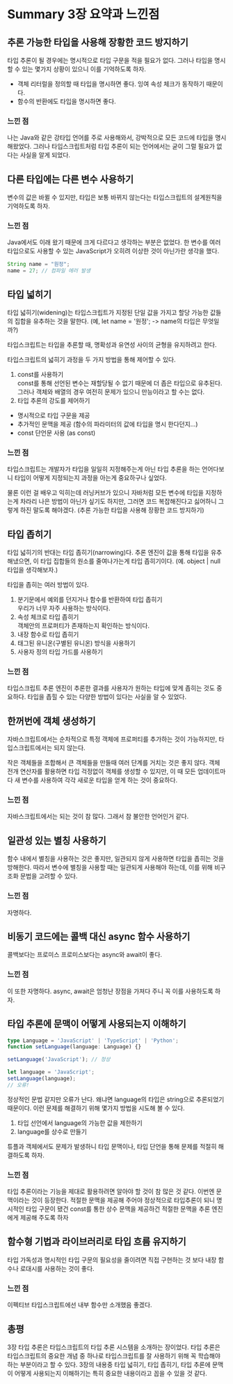 # Summary 3장 요약과 느낀점

## 추론 가능한 타입을 사용해 장황한 코드 방지하기
타입 추론이 될 경우에는 명시적으로 타입 구문을 적을 필요가 없다.
그러나 타입을 명시할 수 있는 몇가지 상황이 있으니 이를 기억하도록 하자.

- 객체 리터럴을 정의할 때 타입을 명시하면 좋다. 잉여 속성 체크가 동작하기 때문이다.
- 함수의 반환에도 타입을 명시하면 좋다. 
### 느낀 점
나는 Java와 같은 강타입 언어를 주로 사용해와서, 강박적으로 모든 코드에 타입을 명시해왔었다. 그러나 타입스크립트처럼 타입 추론이 되는 언어에서는 굳이 그럴 필요가 없다는 사실을 알게 되었다.

## 다른 타입에는 다른 변수 사용하기
변수의 값은 바뀔 수 있지만, 타입은 보통 바뀌지 않는다는 타입스크립트의 설계원칙을 기억하도록 하자.

### 느낀 점
Java에서도 이래 왔기 때문에 크게 다르다고 생각하는 부분은 없었다.
한 변수를 여러 타입으로도 사용할 수 있는 JavaScript가 오히려 이상한 것이 아닌가란 생각을 했다.
``` java
String name = "원정";
name = 27; // 컴파일 에러 발생
```
## 타입 넓히기
타입 넓히기(widening)는 타입스크립트가 지정된 단일 값을 가지고 할당 가능한 값들의 집합을 유추하는 것을 말한다.
(예, let name = '원정'; -> name의 타입은 무엇일까?)

타입스크립트는 타입을 추론할 때, 명확성과 유연성 사이의 균형을 유지하려고 한다.

타입스크립트의 넓히기 과정을 두 가지 방법을 통해 제어할 수 있다.
1. const를 사용하기 <br>
    const를 통해 선언된 변수는 재할당될 수 없기 때문에 더 좁은 타입으로 유추된다.
    그러나 객체와 배열의 경우 여전히 문제가 있으니 만능이라고 할 수는 없다.
2. 타입 추론의 강도를 제어하기 <br>
 - 명시적으로 타입 구문을 제공
 - 추가적인 문맥을 제공 (함수의 파라미터의 값에 타입을 명시 한다던지...)
 - const 단언문 사용 (as const)

### 느낀 점
타입스크립트는 개발자가 타입을 일일히 지정해주는게 아닌 타입 추론을 하는 언어다보니
타입이 어떻게 지정되는지 과정을 아는게 중요하구나 싶었다.

물론 이런 걸 배우고 익히는데 러닝커브가 있으니 자바처럼 모든 변수에 타입을 지정하는게 차라리 나은 방법이 아닌가 싶기도 하지만, 그러면 코드 복잡해진다고 싫어하니 그렇게 하진 말도록 해야겠다. (추론 가능한 타입을 사용해 장황한 코드 방지하기)

## 타입 좁히기
타입 넓히기의 반대는 타입 좁히기(narrowing)다. 추론 엔진이 값을 통해 타입을 유추해냈으면, 이 타입 집합들의 원소를 줄여나가는게 타입 좁히기이다. (예. object | null 타입을 생각해보자.)

타입을 좁히는 여러 방법이 있다.
1. 분기문에서 예외를 던지거나 함수를 반환하여 타입 좁히기 <br>
    우리가 너무 자주 사용하는 방식이다.
2. 속성 체크로 타입 좁히기 <br>
    객체안의 프로퍼티가 존재하는지 확인하는 방식이다.
3. 내장 함수로 타입 좁히기
4. 태그된 유니온(구별된 유니온) 방식을 사용하기
5. 사용자 정의 타입 가드를 사용하기
### 느낀 점
타입스크립트 추론 엔진이 추론한 결과를 사용자가 원하는 타입에 맞게 좁히는 것도 중요하다. 타입을 좁힐 수 있는 다양한 방법이 있다는 사실을 알 수 있었다.

## 한꺼번에 객체 생성하기
자바스크립트에서는 순차적으로 특정 객체에 프로퍼티를 추가하는 것이 가능하지만, 타입스크립트에서는 되지 않는다.

작은 객체들을 조합해서 큰 객체들을 만들때 여러 단계를 거치는 것은 좋지 않다.
객체 전개 연산자를 활용하면 타입 걱정없이 객체를 생성할 수 있지만, 이 때 모든 업데이트마다 새 변수를 사용하여 각각 새로운 타입을 얻게 하는 것이 중요하다.
### 느낀 점
자바스크립트에서는 되는 것이 참 많다. 그래서 참 불안한 언어인거 같다.

## 일관성 있는 별칭 사용하기
함수 내에서 별칭을 사용하는 것은 좋지만, 일관되지 않게 사용하면 타입을 좁히는 것을 방해한다. 따라서 변수에 별칭을 사용할 때는 일관되게 사용해야 하는데, 이를 위해
비구조화 문법을 고려할 수 있다.
### 느낀 점
자명하다.

## 비동기 코드에는 콜백 대신 async 함수 사용하기
콜백보다는 프로미스 프로미스보다는 async와 await이 좋다.
### 느낀 점
이 또한 자명하다.
async, await은 엄청난 장점을 가져다 주니 꼭 이를 사용하도록 하자.

## 타입 추론에 문맥이 어떻게 사용되는지 이해하기
``` typescript
type Language = 'JavaScript' | 'TypeScript' | 'Python';
function setLanguage(language: Language) {}

setLanguage('JavaScript'); // 정상

let language = 'JavaScript';
setLanguage(language);
// 오류!
```
정상적인 문법 같지만 오류가 난다. 왜냐면 language의 타입은 string으로 추론되었기 때문이다. 이런 문제를 해결하기 위해 몇가지 방법을 시도해 볼 수 있다.
1. 타입 선언에서 language의 가능한 값을 제한하기
2. language를 상수로 만들기

튜플과 객체에서도 문제가 발생하니 타입 문맥이나, 타입 단언을 통해 문제를 적절히 해결하도록 하자.

### 느낀 점
타입 추론이라는 기능을 제대로 활용하려면 알아야 할 것이 참 많은 것 같다.
이번엔 문맥이라는 것이 등장한다. 적절한 문맥을 제공해 주어야 정상적으로 타입추론이 되니
명시적인 타입 구문이 됐건 const를 통한 상수 문맥을 제공하건 적절한 문맥을 추론 엔진에게 제공해 주도록 하자

## 함수형 기법과 라이브러리로 타입 흐름 유지하기
타입 가독성과 명시적인 타입 구문의 필요성을 줄이려면 직접 구현하는 것 보다 내장 함수나 로대시를 사용하는 것이 좋다.

### 느낀 점
이펙티브 타입스크립트에선 내부 함수만 소개했음 좋겠다.

## 총평
3장 타입 추론은 타입스크립트의 타입 추론 시스템을 소개하는 장이었다. 타입 추론은 타입스크립트의 중요한 개념 중 하나로 타입스크립트를 잘 사용하기 위해 꼭 학습해야 하는 부분이라고 할 수 있다. 3장의 내용중 타입 넓히기, 타입 좁히기, 타입 추론에 문맥이 어떻게 사용되는지 이해하기는 특히 중요한 내용이라고 꼽을 수 있을 것 같다.